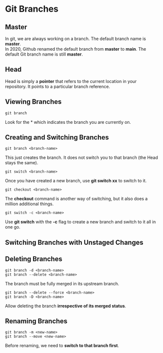 # Git Branches

## Master
In git, we are always working on a branch. The default branch name is **master**.<br>
In 2020, Github renamed the default branch from **master** to **main**. The default Git branch name is still **master**.

## Head
Head is simply a **pointer** that refers to the current location in your repository. It points to a particular branch reference.

## Viewing Branches
```
git branch
```
Look for the * which indicates the branch you are currently on.

## Creating and Switching Branches
```
git branch <branch-name>
```
This just creates the branch. It does not switch you to that branch (the Head stays the same).
```
git switch <branch-name>
```
Once you have created a new branch, use **git switch xx** to switch to it.
```
git checkout <branch-name>
```
The **checkout** command is another way of switching, but it also does a million additional things.
```
git switch -c <branch-name>
```
Use **git switch** with the **-c** flag to create a new branch and switch to it all in one go.

## Switching Branches with Unstaged Changes

## Deleting Branches
```
git branch -d <branch-name>
git branch --delete <branch-name>
```
The branch must be fully merged in its upstream branch.
```
git branch --delete --force <branch-name>
git branch -D <branch-name>
```
Allow deleting the branch **irrespective of its merged status**.

## Renaming Branches
```
git branch -m <new-name>
git branch --move <new-name>
```
Before renaming, we need to **switch to that branch first**.


